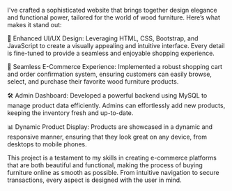 I've crafted a sophisticated website that brings together design elegance and functional power, tailored for the world of wood furniture. Here’s what makes it stand out:

🎨 Enhanced UI/UX Design: Leveraging HTML, CSS, Bootstrap, and JavaScript to create a visually appealing and intuitive interface. Every detail is fine-tuned to provide a seamless and enjoyable shopping experience.

🛒 Seamless E-Commerce Experience: Implemented a robust shopping cart and order confirmation system, ensuring customers can easily browse, select, and purchase their favorite wood furniture products.

🛠️ Admin Dashboard: Developed a powerful backend using MySQL to manage product data efficiently. Admins can effortlessly add new products, keeping the inventory fresh and up-to-date.

📊 Dynamic Product Display: Products are showcased in a dynamic and responsive manner, ensuring that they look great on any device, from desktops to mobile phones.

This project is a testament to my skills in creating e-commerce platforms that are both beautiful and functional, making the process of buying furniture online as smooth as possible. From intuitive navigation to secure transactions, every aspect is designed with the user in mind.

